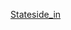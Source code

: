 [Stateside_in](https://user-images.githubusercontent.com/118225787/213590989-937ca097-1652-4739-83dd-7e796756afbc.png)
